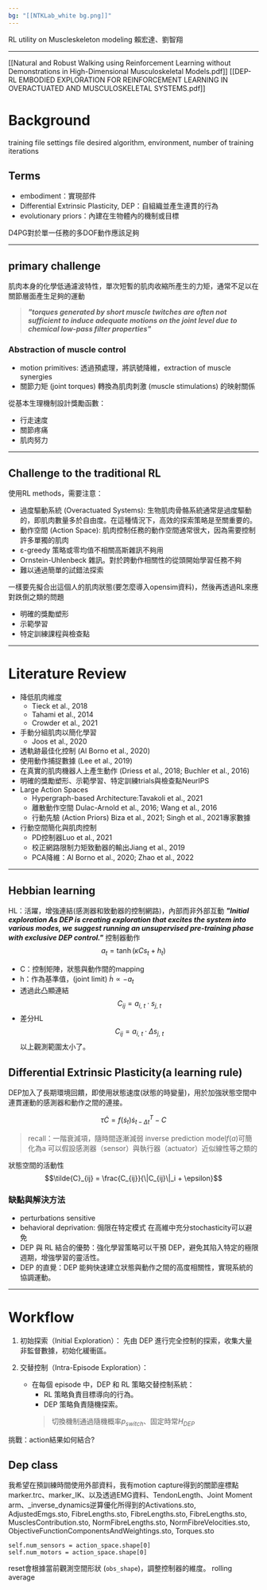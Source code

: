 ```yaml
---
bg: "[[NTKLab_white bg.png]]"
---
```


<style>
    .reveal {
        font-family: 'Times New Roman', '標楷體';
        font-size: 30px;
        text-align: left;
        color: black;
        background-size: cover;
        background-position: center;
    }
	.reveal h1,
	.reveal h2,
	.reveal h3,
	.reveal h4,
	.reveal h5,
	.reveal h6 {
	  font-family: 'Times New Roman', '標楷體';
	  color: black;
	  %%text-transform: lowercase%%;
	  text-transform: capitalize;
	}
	.with-border{
		border: 1px solid red;
	}
</style>
<grid drag="60 10" drop="-3 40">
RL utility on Muscleskeleton modeling
<!-- element style="font-size: 35px;align: left; text-align: left;color: white"-->
</grid>

<grid drag="50 10" drop="40 70">
賴宏達、劉智翔
<!-- element style="font-size: 40px;align: right; text-align: right"-->
</grid>

<!-- slide bg="../NTKLab_white bg_cover_resize.png"-->

---
[[Natural and Robust Walking using Reinforcement Learning without Demonstrations in High-Dimensional Musculoskeletal Models.pdf]]
[[DEP-RL EMBODIED EXPLORATION FOR REINFORCEMENT LEARNING IN OVERACTUATED AND MUSCULOSKELETAL SYSTEMS.pdf]]
# Background
training file
settings file
desired algorithm, environment, number of training iterations

## Terms
- embodiment：實現部件
- Differential Extrinsic Plasticity, DEP：自組織並產生連貫的行為
- evolutionary priors：內建在生物體內的機制或目標

D4PG對於單一任務的多DOF動作應該足夠

---
## primary challenge
肌肉本身的化學低通濾波特性，單次短暫的肌肉收縮所產生的力矩，通常不足以在關節層面產生足夠的運動
>***"torques generated by short muscle twitches are often not sufficient to induce adequate motions on the joint level due to chemical low-pass filter properties"***

### Abstraction of muscle control
- motion primitives: 透過預處理，將訊號降維，extraction of muscle synergies
- 關節力矩 (joint torques) 轉換為肌肉刺激 (muscle stimulations) 的映射關係

從基本生理機制設計獎勵函數：
- 行走速度
- 關節疼痛
- 肌肉努力

---
## Challenge to the traditional RL
使用RL methods，需要注意：
- 過度驅動系統 (Overactuated Systems): 生物肌肉骨骼系統通常是過度驅動的，即肌肉數量多於自由度。在這種情況下，高效的探索策略是至關重要的。
- 動作空間 (Action Space): 肌肉控制任務的動作空間通常很大，因為需要控制許多單獨的肌肉
- ε-greedy 策略或零均值不相關高斯雜訊不夠用
- Ornstein-Uhlenbeck 雜訊。對於跨動作相關性的從頭開始學習任務不夠
- 難以通過簡單的試錯法探索

一樣要先擬合出這個人的肌肉狀態(要怎麼導入opensim資料)，然後再透過RL來應對跌倒之類的問題
- 明確的獎勵塑形
- 示範學習
- 特定訓練課程與檢查點

---
# Literature Review
- 降低肌肉維度
	- Tieck et al., 2018
	- Tahami et al., 2014
	- Crowder et al., 2021
- 手動分組肌肉以簡化學習
	- Joos et al., 2020
- 透軌跡最佳化控制 (Al Borno et al., 2020)
- 使用動作捕捉數據 (Lee et al., 2019)
- 在真實的肌肉機器人上產生動作 (Driess et al., 2018; Buchler et al., 2016)
- 明確的獎勵塑形、示範學習、特定訓練trials與檢查點NeurIPS
- Large Action Spaces
	- Hypergraph-based Architecture:Tavakoli et al., 2021
	- 離散動作空間 Dulac-Arnold et al., 2016; Wang et al., 2016
	- 行動先驗 (Action Priors) Biza et al., 2021; Singh et al., 2021專家數據
- 行動空間簡化與肌肉控制
	- PD控制器Luo et al., 2021
	- 校正網路限制力矩致動器的輸出Jiang et al., 2019
	- PCA降維：Al Borno et al., 2020; Zhao et al., 2022

---
## Hebbian learning
HL：活躍，增強連結(感測器和致動器的控制網路)，內部而非外部互動
***"Initial exploration As DEP is creating exploration that excites the system into various modes, we suggest running an unsupervised pre-training phase with exclusive DEP control."***
控制器動作
$$a_t = \tanh(\kappa C s_t + h_t)$$
- C：控制矩陣，狀態與動作間的mapping
- h：作為基準值，(joint limit) $\dot{h} \propto -a_t$
- 透過此凸顯連結$$C_{ij} = a_{i,\ t} \cdot s_{j,\ t}$$
- 差分HL$$C_{ij} = a_{i,\ t} \cdot \Delta s_{j,\ t}$$
以上觀測範圍太小了。
## Differential Extrinsic Plasticity(a learning rule)
DEP加入了長期環境回饋，即使用狀態速度(狀態的時變量)，用於加強狀態空間中連貫運動的感測器和動作之間的連接。

$$\tau \dot{C} = f(\dot{s}_t) \dot{s}_{t-\Delta t}^T - C$$
>recall：一階衰減項，隨時間逐漸減弱
>inverse prediction model$f(a)$可簡化為a
>可以假設感測器（sensor）與執行器（actuator）近似線性等之類的

狀態空間的活動性
$$\tilde{C}_{ij} = \frac{C_{ij}}{\|C_{ij}\|_i + \epsilon}$$

### 缺點與解決方法
- perturbations sensitive
- behavioral deprivation: 侷限在特定模式
在高維中充分stochasticity可以避免
- DEP 與 RL 結合的優勢：強化學習策略可以干預 DEP，避免其陷入特定的極限週期，增強學習的靈活性。
- DEP 的直覺：DEP 能夠快速建立狀態與動作之間的高度相關性，實現系統的協調運動。

---
# Workflow
1. 初始探索（Initial Exploration）：
先由 DEP 進行完全控制的探索，收集大量非監督數據，初始化緩衝區。

2. 交替控制（Intra-Episode Exploration）：
	- 在每個 episode 中，DEP 和 RL 策略交替控制系統：
		- RL 策略負責目標導向的行為。
		- DEP 策略負責隨機探索。
		>切換機制通過隨機概率$p_{switch}$、固定時常$H_{DEP}$

挑戰：action結果如何結合?

## Dep class
我希望在預訓練時間使用外部資料，我有motion capture得到的關節座標點marker.trc、marker_IK、以及透過EMG資料、TendonLength、Joint Moment arm、_inverse_dynamics逆算優化所得到的Activations.sto, AdjustedEmgs.sto, FibreLengths.sto, FibreLengths.sto, FibreLengths.sto, MusclesContribution.sto, NormFibreLengths.sto, NormFibreVelocities.sto, ObjectiveFunctionComponentsAndWeightings.sto, Torques.sto

```
self.num_sensors = action_space.shape[0]
self.num_motors = action_space.shape[0]
```

reset會根據當前觀測空間形狀 (`obs_shape`)，調整控制器的維度。
rolling average